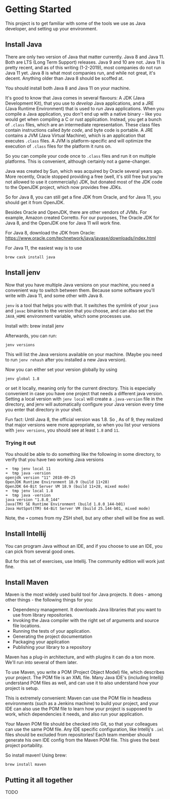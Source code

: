# Getting Started

This project is to get familiar with some of the tools we use as Java developer, and setting up your environment.

## Install Java

There are only two version of Java that matter currently. Java 8 and Java 11. Both are LTS (Long Term Support) releases. Java 9 and 10 are not. Java 11 is pretty recent, and as of this writing (1-2-2019), most companies do not run Java 11 yet. Java 8 is what most companies run, and while not great, it's decent. Anything older than Java 8 should be scoffed at.

You should install both Java 8 and Java 11 on your machine.

It's good to know that Java comes in several flavours: A JDK (Java Development Kit), that you use to *develop* Java applications, and a JRE (Java Runtime Environment) that is used to *run* Java applications. When you compile a Java application, you don't end up with a native binary - like you would get when compiling a C or rust application. Instead, you get a bunch of `.class` files, which are an intermediate representation. These class files contain instructions called _byte code_, and byte code is portable. A JRE contains a JVM (Java Virtual Machine), which is an application that executes `.class` files. A JVM is platform-specific and will optimize the execution of `.class` files for the platform it runs on.

So you can compile your code once to `.class` files and run it on multiple platforms. This is convenient, although certainly not a game-changer.

Java was created by Sun, which was acquired by Oracle several years ago. More recently, Oracle stopped providing a free (well, it's still free but you're not allowed to use it commercially) JDK, but donated most of the JDK code to the OpenJDK project, which now provides free JDKs.

So for Java 8, you can still get a fine JDK from Oracle, and for Java 11, you should get it from OpenJDK.

Besides Oracle and OpenJDK, there are other vendors of JVMs. For example, Amazon created Corretto. For our purposes, The Oracle JDK for Java 8, and the OpenJDK one for Java 11 will work fine.

For Java 8, download the JDK from Oracle: https://www.oracle.com/technetwork/java/javase/downloads/index.html

For Java 11, the easiest way is to use

    brew cask install java

## Install jenv

Now that you have multiple Java versions on your machine, you need a convenient way to switch between them. Because some software you'll write with Java 11, and some other with Java 8.

`jenv` is a tool that helps you with that. It switches the symlink of your `java` and `javac` binaries to the version that you choose, and can also set the `JAVA_HOME` environment variable, which some processes use.

Install with:
    brew install jenv

Afterwards, you can run:

    jenv versions

This will list the Java versions available on your machine. (Maybe you need to run `jenv rehash` after you installed a new Java version).

Now you can either set your version globally by using

    jenv global 1.8

or set it locally, meaning only for the current directory. This is especially convenient in case you have one project that needs a different java version. Setting a local version with `jenv local` will create a `.java-version` file in the directory, and jenv will automatically configure your Java version every time you enter that directory in your shell.

Fun fact: Until Java 8, the official version was 1.8. So , As of 9, they realized that major versions were more appropriate, so when you list your versions with `jenv versions`, you should see at least `1.8` and `11`.

### Trying it out

You should be able to do something like the following in some directory, to verify that you have two working Java versions

    ➜  tmp jenv local 11
    ➜  tmp java -version
    openjdk version "11" 2018-09-25
    OpenJDK Runtime Environment 18.9 (build 11+28)
    OpenJDK 64-Bit Server VM 18.9 (build 11+28, mixed mode)
    ➜  tmp jenv local 1.8
    ➜  tmp java -version
    java version "1.8.0_144"
    Java(TM) SE Runtime Environment (build 1.8.0_144-b01)
    Java HotSpot(TM) 64-Bit Server VM (build 25.144-b01, mixed mode)

Note, the `➜` comes from my ZSH shell, but any other shell will be fine as well.

## Install Intellij

You can program Java without an IDE, and if you choose to use an IDE, you can pick from several good ones.

But for this set of exercises, use Intellij. The community edition will work just fine.

## Install Maven

Maven is the most widely used build tool for Java projects. It does - among other things - the following things for you:

 * Dependency management. It downloads Java libraries that you want to use from library repositories.
 * Invoking the Java compiler with the right set of arguments and source file locations.
 * Running the tests of your application.
 * Generating the project documentation
 * Packaging your application
 * Publishing your library to a repository

Maven has a plug-in architecture, and with plugins it can do a ton more. We'll run into several of them later.

To use Maven, you write a POM (Project Object Model) file, which describes your project. The POM file is an XML file. Many Java IDE's (including Intellij) understand POM files as well, and can use it to also understand how your project is setup.

This is extremely convenient: Maven can use the POM file in headless environments (such as a Jenkins machine) to build your project, and your IDE can also use the POM file to learn how your project is supposed to work, which dependencies it needs, and also run your application.

Your Maven POM file should be checked into Git, so that your colleagues can use the same POM file. Any IDE specific configuration, like Intellij's `.iml` files should be excluded from repositories! Each team member should generate his own IDE config from the Maven POM file. This gives the best project portability.

So install maven! Using brew:

    brew install maven

## Putting it all together

TODO

